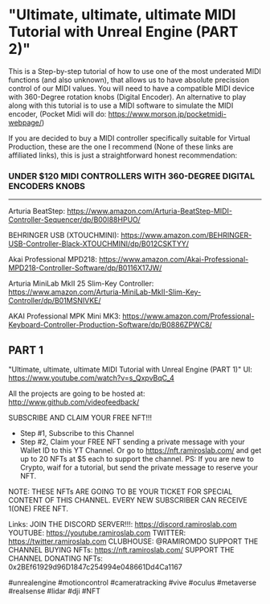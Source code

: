 # "Ultimate, ultimate, ultimate MIDI Tutorial with Unreal Engine (PART 2)"


This is a Step-by-step tutorial of how to use one of the most underated MIDI functions (and also unknown), that allows us to have absolute precission control of our MIDI values.
You will need to have a compatible MIDI device with 360-Degree rotation knobs (Digital Encoder). An alternative to play along with this tutorial is to use a MIDI software to simulate the MIDI encoder,  (Pocket Midi will do: https://www.morson.jp/pocketmidi-webpage/)

If you are decided to buy a MIDI controller specifically suitable for Virtual Production, these are the one I recommend (None of these links are affiliated links), this is just a straightforward honest recommendation:

### UNDER $120 MIDI CONTROLLERS WITH 360-DEGREE DIGITAL ENCODERS KNOBS
------------------------------------------------------------------


Arturia BeatStep: https://www.amazon.com/Arturia-BeatStep-MIDI-Controller-Sequencer/dp/B00I88HPUO/

BEHRINGER USB (XTOUCHMINI): https://www.amazon.com/BEHRINGER-USB-Controller-Black-XTOUCHMINI/dp/B012CSKTYY/

Akai Professional MPD218: https://www.amazon.com/Akai-Professional-MPD218-Controller-Software/dp/B0116X17JW/

Arturia MiniLab MkII 25 Slim-Key Controller: https://www.amazon.com/Arturia-MiniLab-MkII-Slim-Key-Controller/dp/B01MSNIVKE/

AKAI Professional MPK Mini MK3: https://www.amazon.com/Professional-Keyboard-Controller-Production-Software/dp/B0886ZPWC8/



PART 1
------
"Ultimate, ultimate, ultimate MIDI Tutorial with Unreal Engine (PART 1)" Ul: https://www.youtube.com/watch?v=s_QxpvBqC_4


All the projects are going to be hosted at:
http://www.github.com/videofeedback/

SUBSCRIBE AND CLAIM YOUR FREE NFT!!!
- Step #1, Subscribe to this Channel
- Step #2, Claim your FREE NFT sending a private message with your Wallet ID to this YT Channel.
Or go to https://nft.ramiroslab.com/  and get up to 20 NFTs at $5 each to support the channel.
PS: If you are new to Crypto, waif for a tutorial, but send the private message to reserve your NFT.

NOTE:
THESE NFTs ARE GOING TO BE YOUR TICKET FOR SPECIAL CONTENT OF THIS CHANNEL.
EVERY NEW SUBSCRIBER CAN RECEIVE 1(ONE) FREE NFT.

Links:
JOIN THE DISCORD SERVER!!!: https://discord.ramiroslab.com
YOUTUBE: https://youtube.ramiroslab.com
TWITTER: https://twitter.ramiroslab.com
CLUBHOUSE: @RAMIROMDO
SUPPORT THE CHANNEL BUYING NFTs: https://nft.ramiroslab.com/ 
SUPPORT THE CHANNEL DONATING NFTs: 0x2BEf61929d96D1847c254994e048661Dd4Ca1167



#unrealengine #motioncontrol #cameratracking #vive #oculus #metaverse #realsense #lidar #dji #NFT
